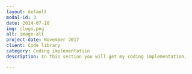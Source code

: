 ```yaml
---
layout: default
modal-id: 3
date: 2014-07-16
img: clogo.png
alt: image-alt
project-date: November 2017
client: Code library
category: Coding implementatiin
description: In this section you will get my coding implementation.

---
```

